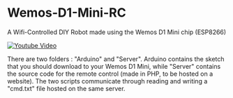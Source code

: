 # Wemos-D1-Mini-RC
A Wifi-Controlled DIY Robot made using the Wemos D1 Mini chip (ESP8266)

[![Youtube Video](https://img.youtube.com/vi/h6ZLOk6Ywlw/0.jpg)](https://www.youtube.com/watch?v=h6ZLOk6Ywlw)

There are two folders : "Arduino" and "Server". Arduino contains the sketch that you should download to your Wemos D1 Mini, while "Server" contains the source code for the remote control (made in PHP, to be hosted on a website). The two scripts communicate through reading and writing a "cmd.txt" file hosted on the same server.